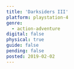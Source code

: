 ```yaml
---
title: 'Darksiders III'
platform: playstation-4
genre:
  - action-adventure
digital: false
physical: true
guide: false
pending: false
posted: 2019-02-02
---
```

